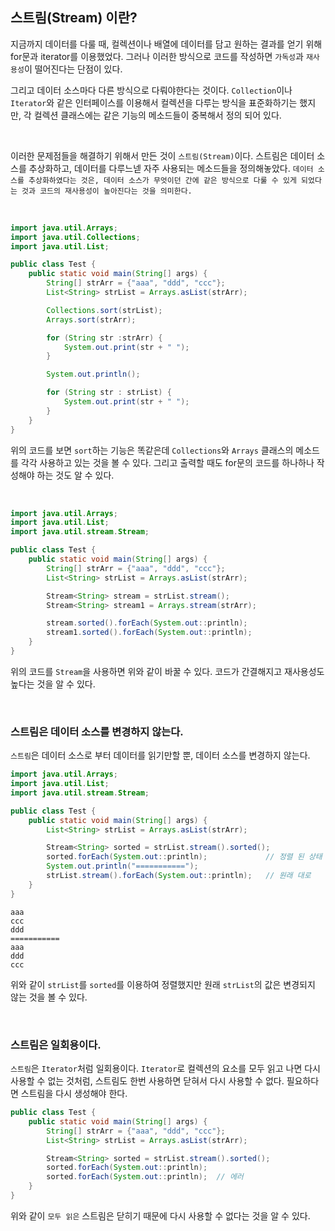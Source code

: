 ## 스트림(Stream) 이란?

지금까지 데이터를 다룰 때, 컬렉션이나 배열에 데이터를 담고 원하는 결과를 얻기 위해 for문과 iterator를 이용했었다.
그러나 이러한 방식으로 코드를 작성하면 `가독성`과 `재사용성`이 떨어진다는 단점이 있다. 

그리고 데이터 소스마다 다른 방식으로 다뤄야한다는 것이다.
`Collection`이나 `Iterator`와 같은 인터페이스를 이용해서 컬렉션을 다루는 방식을 표준화하기는 했지만, 각 컬렉션 클래스에는 같은 기능의 메소드들이 중복해서 정의 되어 있다. 

<br>

이러한 문제점들을 해결하기 위해서 만든 것이 `스트림(Stream)`이다. 스트림은 데이터 소스를 추상화하고, 데이터를 다루느넫 자주 사용되는 메소드들을 정의해놓았다. 
`데이터 소스를 추상화하였다는 것은, 데이터 소스가 무엇이던 간에 같은 방식으로 다룰 수 있게 되었다는 것과 코드의 재사용성이 높아진다는 것을 의미한다.`

<br>

```java
import java.util.Arrays;
import java.util.Collections;
import java.util.List;

public class Test {
    public static void main(String[] args) {
        String[] strArr = {"aaa", "ddd", "ccc"};
        List<String> strList = Arrays.asList(strArr);

        Collections.sort(strList);
        Arrays.sort(strArr);

        for (String str :strArr) {
            System.out.print(str + " ");
        }

        System.out.println();

        for (String str : strList) {
            System.out.print(str + " ");
        }
    }
}
```

위의 코드를 보면 `sort`하는 기능은 똑같은데 `Collections`와 `Arrays` 클래스의 메소드를 각각 사용하고 있는 것을 볼 수 있다.
그리고 출력할 때도 for문의 코드를 하나하나 작성해야 하는 것도 알 수 있다.

<br>

```java
import java.util.Arrays;
import java.util.List;
import java.util.stream.Stream;

public class Test {
    public static void main(String[] args) {
        String[] strArr = {"aaa", "ddd", "ccc"};
        List<String> strList = Arrays.asList(strArr);

        Stream<String> stream = strList.stream();
        Stream<String> stream1 = Arrays.stream(strArr);

        stream.sorted().forEach(System.out::println);
        stream1.sorted().forEach(System.out::println);
    }
}
```

위의 코드를 `Stream`을 사용하면 위와 같이 바꿀 수 있다. 코드가 간결해지고 재사용성도 높다는 것을 알 수 있다.


<br>

### 스트림은 데이터 소스를 변경하지 않는다.

`스트림`은 데이터 소스로 부터 데이터를 읽기만할 뿐, 데이터 소스를 변경하지 않는다.

```java
import java.util.Arrays;
import java.util.List;
import java.util.stream.Stream;

public class Test {
    public static void main(String[] args) {
        List<String> strList = Arrays.asList(strArr);

        Stream<String> sorted = strList.stream().sorted();
        sorted.forEach(System.out::println);             // 정렬 된 상태
        System.out.println("===========");           
        strList.stream().forEach(System.out::println);   // 원래 대로
    }
}
```
```
aaa
ccc
ddd
===========
aaa
ddd
ccc
```


위와 같이 `strList`를 `sorted`를 이용하여 정렬했지만 원래 `strList`의 값은 변경되지 않는 것을 볼 수 있다.

<br>

### 스트림은 일회용이다.

`스트림`은 `Iterator`처럼 일회용이다. `Iterator`로 컬렉션의 요소를 모두 읽고 나면 다시 사용할 수 없는 것처럼, 스트림도 한번
사용하면 닫혀서 다시 사용할 수 없다. 필요하다면 스트림을 다시 생성해야 한다.


```java
public class Test {
    public static void main(String[] args) {
        String[] strArr = {"aaa", "ddd", "ccc"};
        List<String> strList = Arrays.asList(strArr);

        Stream<String> sorted = strList.stream().sorted();
        sorted.forEach(System.out::println);
        sorted.forEach(System.out::println);  // 에러
    }
}
```

위와 같이 `모두 읽은` 스트림은 닫히기 때문에 다시 사용할 수 없다는 것을 알 수 있다.

